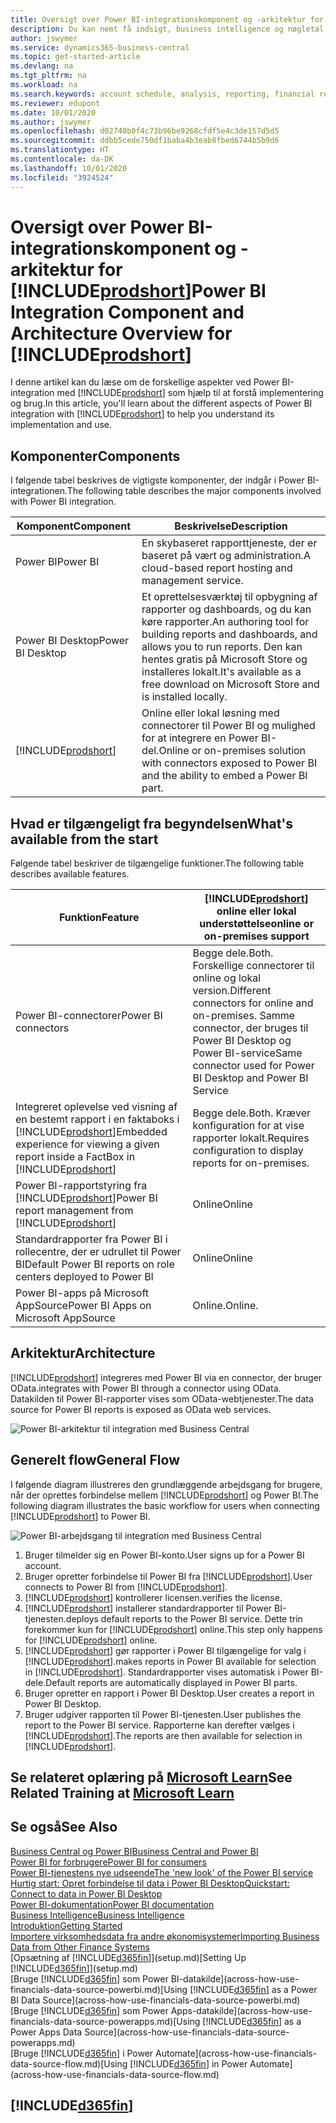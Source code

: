 ```yaml
---
title: Oversigt over Power BI-integrationskomponent og -arkitektur for Business central| Microsoft Docs
description: Du kan nemt få indsigt, business intelligence og nøgletal i dine Business Central-data med Business Central-apps for Power BI.
author: jswymer
ms.service: dynamics365-business-central
ms.topic: get-started-article
ms.devlang: na
ms.tgt_pltfrm: na
ms.workload: na
ms.search.keywords: account schedule, analysis, reporting, financial report, business intelligence, KPI
ms.reviewer: edupont
ms.date: 10/01/2020
ms.author: jswymer
ms.openlocfilehash: d02740b0f4c73b96be9268cfdf5e4c3de157d5d5
ms.sourcegitcommit: ddbb5cede750df1baba4b3eab8fbed6744b5b9d6
ms.translationtype: HT
ms.contentlocale: da-DK
ms.lasthandoff: 10/01/2020
ms.locfileid: "3924524"
---
```

# <a name="power-bi-integration-component-and-architecture-overview-for-prodshort"></a><span data-ttu-id="79488-103">Oversigt over Power BI-integrationskomponent og -arkitektur for [!INCLUDE[prodshort](includes/prodshort.md)]</span><span class="sxs-lookup"><span data-stu-id="79488-103">Power BI Integration Component and Architecture Overview for [!INCLUDE[prodshort](includes/prodshort.md)]</span></span>

<span data-ttu-id="79488-104">I denne artikel kan du læse om de forskellige aspekter ved Power BI-integration med [!INCLUDE[prodshort](includes/prodshort.md)] som hjælp til at forstå implementering og brug.</span><span class="sxs-lookup"><span data-stu-id="79488-104">In this article, you'll learn about the different aspects of Power BI integration with [!INCLUDE[prodshort](includes/prodshort.md)] to help you understand its implementation and use.</span></span>

## <a name="components"></a><span data-ttu-id="79488-105">Komponenter</span><span class="sxs-lookup"><span data-stu-id="79488-105">Components</span></span>

<span data-ttu-id="79488-106">I følgende tabel beskrives de vigtigste komponenter, der indgår i Power BI-integrationen.</span><span class="sxs-lookup"><span data-stu-id="79488-106">The following table describes the major components involved with Power BI integration.</span></span>

|<span data-ttu-id="79488-107">Komponent</span><span class="sxs-lookup"><span data-stu-id="79488-107">Component</span></span>|<span data-ttu-id="79488-108">Beskrivelse</span><span class="sxs-lookup"><span data-stu-id="79488-108">Description</span></span>|
|---------|-----------|
|<span data-ttu-id="79488-109">Power BI</span><span class="sxs-lookup"><span data-stu-id="79488-109">Power BI</span></span>|<span data-ttu-id="79488-110">En skybaseret rapporttjeneste, der er baseret på vært og administration.</span><span class="sxs-lookup"><span data-stu-id="79488-110">A cloud-based report hosting and management service.</span></span>|
|<span data-ttu-id="79488-111">Power BI Desktop</span><span class="sxs-lookup"><span data-stu-id="79488-111">Power BI Desktop</span></span>|<span data-ttu-id="79488-112">Et oprettelsesværktøj til opbygning af rapporter og dashboards, og du kan køre rapporter.</span><span class="sxs-lookup"><span data-stu-id="79488-112">An authoring tool for building reports and dashboards, and allows you to run reports.</span></span> <span data-ttu-id="79488-113">Den kan hentes gratis på Microsoft Store og installeres lokalt.</span><span class="sxs-lookup"><span data-stu-id="79488-113">It's available as a free download on Microsoft Store and is installed locally.</span></span>|
|[!INCLUDE[prodshort](includes/prodshort.md)]|<span data-ttu-id="79488-114">Online eller lokal løsning med connectorer til Power BI og mulighed for at integrere en Power BI-del.</span><span class="sxs-lookup"><span data-stu-id="79488-114">Online or on-premises solution with connectors exposed to Power BI and the ability to embed a Power BI part.</span></span>|

## <a name="whats-available-from-the-start"></a><span data-ttu-id="79488-115">Hvad er tilgængeligt fra begyndelsen</span><span class="sxs-lookup"><span data-stu-id="79488-115">What's available from the start</span></span>

<span data-ttu-id="79488-116">Følgende tabel beskriver de tilgængelige funktioner.</span><span class="sxs-lookup"><span data-stu-id="79488-116">The following table describes available features.</span></span>

|<span data-ttu-id="79488-117">Funktion</span><span class="sxs-lookup"><span data-stu-id="79488-117">Feature</span></span>|[!INCLUDE[prodshort](includes/prodshort.md)] <span data-ttu-id="79488-118">online eller lokal understøttelse</span><span class="sxs-lookup"><span data-stu-id="79488-118">online or on-premises support</span></span>|
|-------|---------------------|
|<span data-ttu-id="79488-119">Power BI-connectorer</span><span class="sxs-lookup"><span data-stu-id="79488-119">Power BI connectors</span></span>|<span data-ttu-id="79488-120">Begge dele.</span><span class="sxs-lookup"><span data-stu-id="79488-120">Both.</span></span> <span data-ttu-id="79488-121">Forskellige connectorer til online og lokal version.</span><span class="sxs-lookup"><span data-stu-id="79488-121">Different connectors for online and on-premises.</span></span> <span data-ttu-id="79488-122">Samme connector, der bruges til Power BI Desktop og Power BI-service</span><span class="sxs-lookup"><span data-stu-id="79488-122">Same connector used for Power BI Desktop and Power BI Service</span></span> |
|<span data-ttu-id="79488-123">Integreret oplevelse ved visning af en bestemt rapport i en faktaboks i [!INCLUDE[prodshort](includes/prodshort.md)]</span><span class="sxs-lookup"><span data-stu-id="79488-123">Embedded experience for viewing a given report inside a FactBox in [!INCLUDE[prodshort](includes/prodshort.md)]</span></span>|<span data-ttu-id="79488-124">Begge dele.</span><span class="sxs-lookup"><span data-stu-id="79488-124">Both.</span></span> <span data-ttu-id="79488-125">Kræver konfiguration for at vise rapporter lokalt.</span><span class="sxs-lookup"><span data-stu-id="79488-125">Requires configuration to display reports for on-premises.</span></span>|
|<span data-ttu-id="79488-126">Power BI-rapportstyring fra [!INCLUDE[prodshort](includes/prodshort.md)]</span><span class="sxs-lookup"><span data-stu-id="79488-126">Power BI report management from [!INCLUDE[prodshort](includes/prodshort.md)]</span></span>|<span data-ttu-id="79488-127">Online</span><span class="sxs-lookup"><span data-stu-id="79488-127">Online</span></span>|
|<span data-ttu-id="79488-128">Standardrapporter fra Power BI i rollecentre, der er udrullet til Power BI</span><span class="sxs-lookup"><span data-stu-id="79488-128">Default Power BI reports on role centers deployed to Power BI</span></span>|<span data-ttu-id="79488-129">Online</span><span class="sxs-lookup"><span data-stu-id="79488-129">Online</span></span>|
|<span data-ttu-id="79488-130">Power BI-apps på Microsoft AppSource</span><span class="sxs-lookup"><span data-stu-id="79488-130">Power BI Apps on Microsoft AppSource</span></span>|<span data-ttu-id="79488-131">Online.</span><span class="sxs-lookup"><span data-stu-id="79488-131">Online.</span></span>|

## <a name="architecture"></a><span data-ttu-id="79488-132">Arkitektur</span><span class="sxs-lookup"><span data-stu-id="79488-132">Architecture</span></span>

[!INCLUDE[prodshort](includes/prodshort.md)] <span data-ttu-id="79488-133">integreres med Power BI via en connector, der bruger OData.</span><span class="sxs-lookup"><span data-stu-id="79488-133">integrates with Power BI through a connector using OData.</span></span> <span data-ttu-id="79488-134">Datakilden til Power BI-rapporter vises som OData-webtjenester.</span><span class="sxs-lookup"><span data-stu-id="79488-134">The data source for Power BI reports is exposed as OData web services.</span></span>

![Power BI-arkitektur til integration med Business Central](./media/power-bi-architecture.png)

## <a name="general-flow"></a><span data-ttu-id="79488-136">Generelt flow</span><span class="sxs-lookup"><span data-stu-id="79488-136">General Flow</span></span>

<span data-ttu-id="79488-137">I følgende diagram illustreres den grundlæggende arbejdsgang for brugere, når der oprettes forbindelse mellem [!INCLUDE[prodshort](includes/prodshort.md)] og Power BI.</span><span class="sxs-lookup"><span data-stu-id="79488-137">The following diagram illustrates the basic workflow for users when connecting [!INCLUDE[prodshort](includes/prodshort.md)] to Power BI.</span></span>

![Power BI-arbejdsgang til integration med Business Central](./media/power-bi-flow.png)

1. <span data-ttu-id="79488-139">Bruger tilmelder sig en Power BI-konto.</span><span class="sxs-lookup"><span data-stu-id="79488-139">User signs up for a Power BI account.</span></span>
2. <span data-ttu-id="79488-140">Bruger opretter forbindelse til Power BI fra [!INCLUDE[prodshort](includes/prodshort.md)].</span><span class="sxs-lookup"><span data-stu-id="79488-140">User connects to Power BI from [!INCLUDE[prodshort](includes/prodshort.md)].</span></span>
3. [!INCLUDE[prodshort](includes/prodshort.md)] <span data-ttu-id="79488-141">kontrollerer licensen.</span><span class="sxs-lookup"><span data-stu-id="79488-141">verifies the license.</span></span>
4. [!INCLUDE[prodshort](includes/prodshort.md)] <span data-ttu-id="79488-142">installerer standardrapporter til Power BI-tjenesten.</span><span class="sxs-lookup"><span data-stu-id="79488-142">deploys default reports to the Power BI service.</span></span> <span data-ttu-id="79488-143">Dette trin forekommer kun for [!INCLUDE[prodshort](includes/prodshort.md)] online.</span><span class="sxs-lookup"><span data-stu-id="79488-143">This step only happens for [!INCLUDE[prodshort](includes/prodshort.md)] online.</span></span>
5. [!INCLUDE[prodshort](includes/prodshort.md)] <span data-ttu-id="79488-144">gør rapporter i Power BI tilgængelige for valg i [!INCLUDE[prodshort](includes/prodshort.md)].</span><span class="sxs-lookup"><span data-stu-id="79488-144">makes reports in Power BI available for selection in [!INCLUDE[prodshort](includes/prodshort.md)].</span></span> <span data-ttu-id="79488-145">Standardrapporter vises automatisk i Power BI-dele.</span><span class="sxs-lookup"><span data-stu-id="79488-145">Default reports are automatically displayed in Power BI parts.</span></span>
6. <span data-ttu-id="79488-146">Bruger opretter en rapport i Power BI Desktop.</span><span class="sxs-lookup"><span data-stu-id="79488-146">User creates a report in Power BI Desktop.</span></span>
7. <span data-ttu-id="79488-147">Bruger udgiver rapporten til Power BI-tjenesten.</span><span class="sxs-lookup"><span data-stu-id="79488-147">User publishes the report to the Power BI service.</span></span> <span data-ttu-id="79488-148">Rapporterne kan derefter vælges i [!INCLUDE[prodshort](includes/prodshort.md)].</span><span class="sxs-lookup"><span data-stu-id="79488-148">The reports are then available for selection in [!INCLUDE[prodshort](includes/prodshort.md)].</span></span>

## <a name="see-related-training-at-microsoft-learn"></a><span data-ttu-id="79488-149">Se relateret oplæring på [Microsoft Learn](/learn/modules/configure-powerbi-excel-dynamics-365-business-central/index)</span><span class="sxs-lookup"><span data-stu-id="79488-149">See Related Training at [Microsoft Learn](/learn/modules/configure-powerbi-excel-dynamics-365-business-central/index)</span></span>

## <a name="see-also"></a><span data-ttu-id="79488-150">Se også</span><span class="sxs-lookup"><span data-stu-id="79488-150">See Also</span></span>

[<span data-ttu-id="79488-151">Business Central og Power BI</span><span class="sxs-lookup"><span data-stu-id="79488-151">Business Central and Power BI</span></span>](admin-powerbi.md)  
[<span data-ttu-id="79488-152">Power BI for forbrugere</span><span class="sxs-lookup"><span data-stu-id="79488-152">Power BI for consumers</span></span>](/power-bi/consumer/end-user-consumer)  
[<span data-ttu-id="79488-153">Power BI-tjenestens nye udseende</span><span class="sxs-lookup"><span data-stu-id="79488-153">The 'new look' of the Power BI service</span></span>](/power-bi/service-new-look)  
[<span data-ttu-id="79488-154">Hurtig start: Opret forbindelse til data i Power BI Desktop</span><span class="sxs-lookup"><span data-stu-id="79488-154">Quickstart: Connect to data in Power BI Desktop</span></span>](/power-bi/desktop-quickstart-connect-to-data)  
[<span data-ttu-id="79488-155">Power BI-dokumentation</span><span class="sxs-lookup"><span data-stu-id="79488-155">Power BI documentation</span></span>](/power-bi/)  
[<span data-ttu-id="79488-156">Business Intelligence</span><span class="sxs-lookup"><span data-stu-id="79488-156">Business Intelligence</span></span>](bi.md)  
[<span data-ttu-id="79488-157">Introduktion</span><span class="sxs-lookup"><span data-stu-id="79488-157">Getting Started</span></span>](product-get-started.md)  
[<span data-ttu-id="79488-158">Importere virksomhedsdata fra andre økonomisystemer</span><span class="sxs-lookup"><span data-stu-id="79488-158">Importing Business Data from Other Finance Systems</span></span>](across-import-data-configuration-packages.md)  
<span data-ttu-id="79488-159">[Opsætning af [!INCLUDE[d365fin](includes/d365fin_md.md)]](setup.md)</span><span class="sxs-lookup"><span data-stu-id="79488-159">[Setting Up [!INCLUDE[d365fin](includes/d365fin_md.md)]](setup.md)</span></span>  
<span data-ttu-id="79488-160">[Bruge [!INCLUDE[d365fin](includes/d365fin_md.md)] som Power BI-datakilde](across-how-use-financials-data-source-powerbi.md)</span><span class="sxs-lookup"><span data-stu-id="79488-160">[Using [!INCLUDE[d365fin](includes/d365fin_md.md)] as a Power BI Data Source](across-how-use-financials-data-source-powerbi.md)</span></span>  
<span data-ttu-id="79488-161">[Bruge [!INCLUDE[d365fin](includes/d365fin_md.md)] som Power Apps-datakilde](across-how-use-financials-data-source-powerapps.md)</span><span class="sxs-lookup"><span data-stu-id="79488-161">[Using [!INCLUDE[d365fin](includes/d365fin_md.md)] as a Power Apps Data Source](across-how-use-financials-data-source-powerapps.md)</span></span>  
<span data-ttu-id="79488-162">[Bruge [!INCLUDE[d365fin](includes/d365fin_md.md)] i Power Automate](across-how-use-financials-data-source-flow.md)</span><span class="sxs-lookup"><span data-stu-id="79488-162">[Using [!INCLUDE[d365fin](includes/d365fin_md.md)] in Power Automate](across-how-use-financials-data-source-flow.md)</span></span>  

## [!INCLUDE[d365fin](includes/free_trial_md.md)]  
